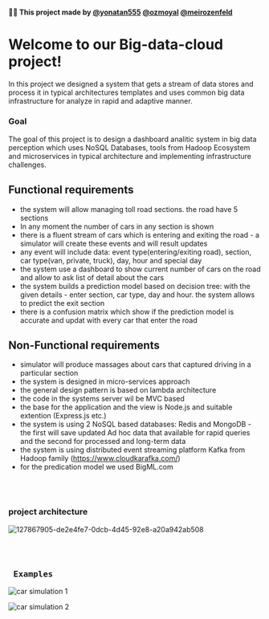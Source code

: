 #### :man_technologist: This project made by  [@yonatan555](https://github.com/yonatan555)  [@ozmoyal](https://github.com/ozmoyal) [@meirozenfeld](https://github.com/meirozenfeld)

# Welcome to our Big-data-cloud project!
In this project we designed a system that gets a stream of data stores and process it in typical architectures templates and uses common big data infrastructure for analyze in rapid and adaptive manner.




### Goal
The goal of this project is to design a dashboard analitic system in big data perception which uses NoSQL Databases, tools from Hadoop Ecosystem and microservices in typical architecture and implementing infrastructure challenges.

## Functional requirements

 - the system will allow managing toll road sections. the road have 5 sections 
 - In any moment the number of cars in any section is shown
 - there is a fluent stream of cars which is entering and exiting the road - a simulator will create these events and will result updates
 - any event will include data: event type(entering/exiting road), section, car type(van, private, truck), day, hour and special day
 - the system use a dashboard to show current number of cars on the road and allow to ask list of detail about the cars
 - the system builds a prediction model based on decision tree: with the given details - enter section, car type, day and hour. the system allows to predict the exit section
 - there is a confusion matrix which show if the prediction model is accurate and updat with every car that enter the road



## Non-Functional requirements
 - simulator will produce massages about cars that captured driving in a particular section
 - the system is designed in micro-services approach
 - the general design pattern is based on lambda architecture
 - the code in the systems server wil be MVC based
 - the base for the application and the view is Node.js and suitable extention (Express.js etc.)
 - the system is using 2 NoSQL based databases: Redis and MongoDB - the first will save updated Ad hoc data that available for rapid queries and the second for processed and long-term data
 - the system is using distributed event streaming platform Kafka from Hadoop family (https://www.cloudkarafka.com/)
 - for the predication model we used BigML.com

 
 <br></br>
 ### project architecture
 ![127867905-de2e4fe7-0dcb-4d45-92e8-a20a942ab508](https://user-images.githubusercontent.com/57761478/127868793-88ffa9d7-fed7-4d66-a2d3-8f5d50f836f4.png)

<br></br>
### <pre>                                        Examples                          </pre>
![car simulation 1](https://user-images.githubusercontent.com/57761478/127979252-10d8e251-9f3e-48af-a6bd-b0400f255509.jpg)


![car simulation 2](https://user-images.githubusercontent.com/57761478/127979294-0de669ce-b485-46b1-ab7d-52ea62d73f7f.jpg)


